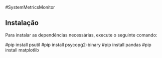 #SystemMetricsMonitor

## Instalação
Para instalar as dependências necessárias, execute o seguinte comando:

#pip install psutil
#pip install psycopg2-binary
#pip install pandas
#pip install matplotlib
